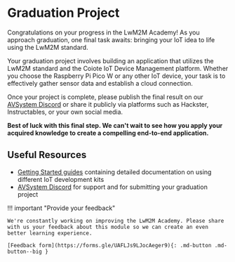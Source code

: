 # Graduation Project

Congratulations on your progress in the LwM2M Academy! As you approach graduation, one final task awaits: bringing your IoT idea to life using the LwM2M standard.

Your graduation project involves building an application that utilizes the LwM2M standard and the Coiote IoT Device Management platform. Whether you choose the Raspberry Pi Pico W or any other IoT device, your task is to effectively gather sensor data and establish a cloud connection.

Once your project is complete, please publish the final result on our [AVSystem Discord](https://discord.avsystem.com/) or share it publicly via platforms such as Hackster, Instructables, or your own social media.

**Best of luck with this final step. We can't wait to see how you apply your acquired knowledge to create a compelling end-to-end application.**

## Useful Resources
* [Getting Started guides](https://iotdevzone.avsystem.com/docs/LwM2M_Client/Getting_started/) containing detailed documentation on using different IoT development kits
* [AVSystem Discord](https://discord.avsystem.com/) for support and for submitting your graduation project


!!! important "Provide your feedback"

    We're constantly working on improving the LwM2M Academy. Please share with us your feedback about this module so we can create an even better learning experience.

    [Feedback form](https://forms.gle/UAFLJs9LJocAeger9){: .md-button .md-button--big }
